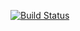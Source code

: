 [![Build Status][1]][2]

[1]: https://clinker.47deg.com/desktop/plugin/public/status/appsly-android-rest.antonio
[2]: https://clinker.47deg.com/jenkins/view/Appsly/job/appsly-android-rest/
